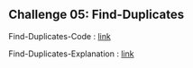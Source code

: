 ﻿## Challenge 05: Find-Duplicates
Find-Duplicates-Code :
[link](https://github.com/nooralbonne/challenges-and-data-structures/blob/Find-Duplicates/assets/Find-Duplicates-Code.jpg)	

Find-Duplicates-Explanation :
[link](https://github.com/nooralbonne/challenges-and-data-structures/blob/Find-Duplicates/assets/Find-Duplicates-Code.jpg)


